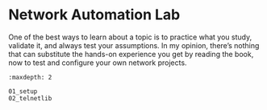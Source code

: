 # Network Automation Lab

One of the best ways to learn about a topic is to practice what you study, validate it, and always test your assumptions. In my opinion, there’s nothing that can substitute the hands-on experience you get by reading the book, now to test and configure your own network projects.

```{toctree}
:maxdepth: 2

01_setup
02_telnetlib
```
